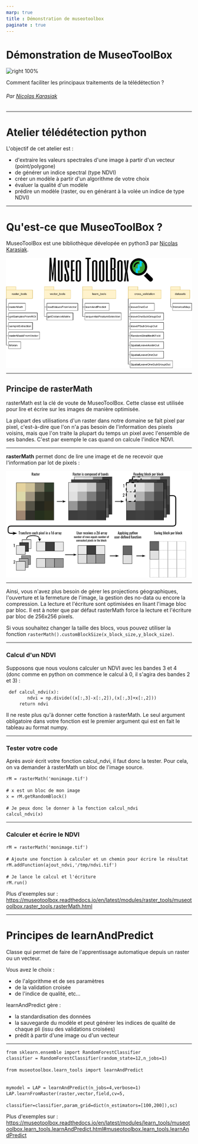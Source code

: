 ```yaml
---
marp: true
title : Démonstration de museotoolbox
paginate : true
---
```

<style>
img[alt~="center"] {
  display: block;
  margin: 0 auto;
}
</style>


# Démonstration de MuseoToolBox
![right 100%](https://github.com/nkarasiak/MuseoToolBox/raw/master/metadata/museoToolBox_logo_128.png)

Comment faciliter les principaux traitements de la télédétection ?

###### Par [Nicolas Karasiak](https://www.karasiak.net/)

----

# Atelier télédétection python

L'objectif de cet atelier est :

- d'extraire les valeurs spectrales d'une image à partir d'un vecteur (point/polygone)
- de générer un indice spectral (type NDVI)
- créer un modèle à partir d'un algorithme de votre choix
- évaluer la qualité d'un modèle
- prédire un modèle (raster, ou en générant à la volée un indice de type NDVI)

---

# Qu'est-ce que MuseoToolBox ?
MuseoToolBox est une bibliothèque dévelopée en python3 par [Nicolas Karasiak](https://www.karasiak.net).

![center](mtb_uml.png)

---


## Principe de rasterMath
rasterMath est la clé de voute de MuseoToolBox. Cette classe est utilisée pour lire et écrire sur les images de manière optimisée.

La plupart des utilisations d'un raster dans notre domaine se fait pixel par pixel, c'est-à-dire que l'on n'a pas besoin de l'information des pixels voisins, mais que l'on traite la plupart du temps un pixel avec l'ensemble de ses bandes. C'est par exemple le cas quand on calcule l'indice NDVI.

---

**rasterMath** permet donc de lire une image et de ne recevoir que l'information par lot de pixels :

![center](raster_math_3dto2d.png)

 
 ---

 Ainsi, vous n'avez plus besoin de gérer les projections géographiques, l'ouverture et la fermeture de l'image, la gestion des no-data ou encore la compression.
 La lecture et l'écriture sont optimisées en lisant l'image bloc par bloc. 
 Il est à noter que par défaut rasterMath force la lecture et l'écriture par bloc de 256x256 pixels.
 
 Si vous souhaitez changer la taille des blocs, vous pouvez utiliser la fonction `rasterMath().customBlockSize(x_block_size,y_block_size)`.
 
 ---

 ### Calcul d'un NDVI
 
 Supposons que nous voulons calculer un NDVI avec les bandes 3 et 4 (donc comme en python on commence le calcul à 0, il s'agira des bandes 2 et 3) :

```
 def calcul_ndvi(x):
 	    ndvi = np.divide((x[:,3]-x[:,2]),(x[:,3]+x[:,2]))
     return ndvi
```
Il ne reste plus qu'à donner cette fonction à rasterMath. Le seul argument obligatoire dans votre fonction est le premier argument qui est en fait le tableau au format numpy.

---

### Tester votre code
Après avoir écrit votre fonction calcul_ndvi, il faut donc la tester.
Pour cela, on va demander à rasterMath un bloc de l'image source.

``` 
rM = rasterMath('monimage.tif')

# x est un bloc de mon image
x = rM.getRandomBlock()

# Je peux donc le donner à la fonction calcul_ndvi
calcul_ndvi(x)
```
---

### Calculer et écrire le NDVI

``` 
rM = rasterMath('monimage.tif')

# Ajoute une fonction à calculer et un chemin pour écrire le résultat
rM.addFunction(ajout_ndvi,'/tmp/ndvi.tif')

# Je lance le calcul et l'écriture
rM.run()
```
 Plus d'exemples sur : https://museotoolbox.readthedocs.io/en/latest/modules/raster_tools/museotoolbox.raster_tools.rasterMath.html
 
---

# Principes de learnAndPredict
Classe qui permet de faire de l'apprentissage automatique depuis un raster ou un vecteur.

Vous avez le choix : 
- de l'algorithme et de ses paramètres
- de la validation croisée
- de l'indice de qualité, etc...

learnAndPredict gère : 
- la standardisation des données
- la sauvegarde du modèle et peut générer les indices de qualité de chaque pli (issu des validations croisées)
- prédit à partir d'une image ou d'un vecteur

---

```
from sklearn.ensemble import RandomForestClassifier
classifier = RandomForestClassifier(random_state=12,n_jobs=1)

from museotoolbox.learn_tools import learnAndPredict


mymodel = LAP = learnAndPredict(n_jobs=4,verbose=1)
LAP.learnFromRaster(raster,vector,field,cv=5,
                    classifier=classifier,param_grid=dict(n_estimators=[100,200]),sc)
```

Plus d'exemples sur : https://museotoolbox.readthedocs.io/en/latest/modules/learn_tools/museotoolbox.learn_tools.learnAndPredict.html#museotoolbox.learn_tools.learnAndPredict